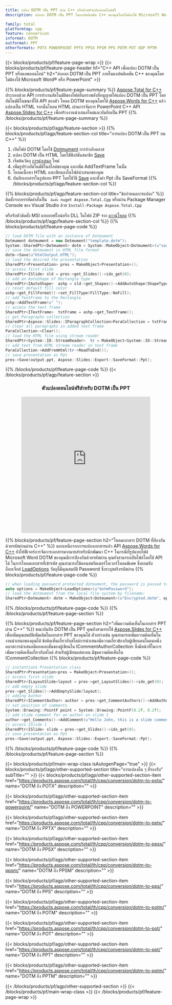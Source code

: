 ```yaml
---
title: แปลง DOTM เป็น PPT ผ่าน C++ หรือด้วยตัวแปลงออนไลน์ฟรี
description: ส่งออก DOTM เป็น PPT ในแอปพลิเคชัน C++ ของคุณโดยไม่ต้องใช้ Microsoft Word ของ PowerPoint หรือทางออนไลน์ ทดสอบตัวแปลง POT เป็น CSV ออนไลน์ฟรีอย่างรวดเร็วก่อนที่จะรวมโค้ด

family: total
platformtag: cpp
feature: conversion
informat: DOTM
outformat: PPT
otherformats: POTX POWERPOINT PPTX PPSX PPSM PPS POTM POT ODP PPTM
---
```

{{< blocks/products/pf/feature-page-wrap >}}
{{< blocks/products/pf/feature-page-header h1="C++ API เพื่อแปลง DOTM เป็น PPT หรือแอพออนไลน์" h2="ส่งออก DOTM เป็น PPT ภายในแอปพลิเคชัน C++ ของคุณโดยไม่ต้องใช้ Microsoft Word&reg; หรือ PowerPoint" >}}

{{% blocks/products/pf/feature-page-summary %}}
[Aspose.Total for C++](https://products.aspose.com/total/cpp/) ประกอบด้วย API การทำงานอัตโนมัติของไฟล์อันทรงพลังที่อนุญาตให้แปลง DOTM เป็น PPT โดยอัตโนมัติในขณะที่ใช้ API สองตัว โหลด DOTM ของคุณโดยใช้ [Aspose.Words for C++](https://products.aspose.com/words/cpp/) แล้วแปลงเป็น HTML จากนั้นโหลด HTML ผ่านการจัดการ PowerPoint C++ API [Aspose.Slides for C++](https://products.aspose.com/slides/cpp/) เพื่อสร้างงานนำเสนอใหม่และบันทึกเป็น PPT 
{{% /blocks/products/pf/feature-page-summary  %}}

{{< blocks/products/pf/agp/feature-section >}}
{{% blocks/products/pf/agp/feature-section-col title="การแปลง DOTM เป็น PPT บน C++" %}}
1. เปิดไฟล์ DOTM โดยใช้ [Dotmument](https://reference.aspose.com/words/cpp/class/aspose.words.dotmument) การอ้างอิงคลาส
2. แปลง DOTM เป็น HTML โดยใช้ฟังก์ชันสมาชิก [Save](https://reference.aspose.com/words/cpp/class/aspose.words.dotmument#save_stdbasicostream_saveoptions)
3. เริ่มต้นวัตถุ [การนำเสนอ](https://reference.aspose.com/slides/cpp/class/aspose.slides.presentation) ใหม่
4. เพิ่มรูปร่างอัตโนมัติในสไลด์ของคุณ และเพิ่ม AddTextFrame ในนั้น
5. โหลดเนื้อหา HTML และเขียนลงในไฟล์นำเสนอของคุณ
6. บันทึกเอกสารในรูปแบบ PPT โดยใช้วิธี [Save](https://reference.aspose.com/slides/cpp/class/aspose.slides.presentation#afcd59ec697bf05c10f78c3869de2ec9e) และตั้งค่า Ppt เป็น SaveFormat
{{% /blocks/products/pf/agp/feature-section-col %}}

{{% blocks/products/pf/agp/feature-section-col title="ข้อกำหนดการแปลง" %}}
ติดตั้งจากบรรทัดคำสั่งเป็น ``` ติดตั้ง nuget Aspose.Total.Cpp``` หรือผ่าน Package Manager Console ของ Visual Studio ด้วย ```Install-Package Aspose.Total.Cpp```

หรือรับตัวติดตั้ง MSI แบบออฟไลน์หรือ DLL ในไฟล์ ZIP จาก [ดาวน์โหลด](https://releases.aspose.com/total/cpp)
{{% /blocks/products/pf/agp/feature-section-col %}}
{{% blocks/products/pf/feature-page-code %}}

```cpp
// load DOTM file with an instance of Dotmument
Dotmument dotmument = new Dotmument("template.dotm");
System::SharedPtr<Dotmument> dotm = System::MakeObject<Dotmument>(u"sourceFile.dotm");
// save the dotmument in HTML file format
dotm->Save(u"HtmlOutput.HTML");
// load the desired the presentation
SharedPtr<Presentation> pres = MakeObject<Presentation>();
// access first slide
SharedPtr<ISlide> sld = pres->get_Slides()->idx_get(0);
// add an AutoShape of Rectangle type
SharedPtr<IAutoShape>  ashp = sld->get_Shapes()->AddAutoShape(ShapeType::Rectangle, 10, 10, 700, 500);
// reset default fill color
ashp->get_FillFormat()->set_FillType(FillType::NoFill);
// add TextFrame to the Rectangle
ashp->AddTextFrame(u" ");
// access the text frame
SharedPtr<ITextFrame>  txtFrame = ashp->get_TextFrame();
// get Paragraphs collection
SharedPtr<Aspose::Slides::IParagraphCollection>ParaCollection = txtFrame->get_Paragraphs();
// clear all paragraphs in added text frame
ParaCollection->Clear();
// load the HTML file using stream reader
SharedPtr<System::IO::StreamReader>  tr = MakeObject<System::IO::StreamReader>(HtmlOutput.HTML);
// add text from HTML stream reader in text frame
ParaCollection->AddFromHtml(tr->ReadToEnd());
// save presentation as Ppt
pres->Save(output.ppt, Aspose::Slides::Export::SaveFormat::Ppt);                  
```


{{% /blocks/products/pf/feature-page-code %}}
{{< /blocks/products/pf/agp/feature-section >}}
<div class="container-fluid agp-content bg-white aboutfile box-1 vh100 section nopbtm">
<div class=container>
<div class=row>
<div class="demobox tc col-md-12 padding-0" align="center">

<h3>ตัวแปลงออนไลน์ฟรีสำหรับ DOTM เป็น PPT</h3>

<iframe style="border: none; height: 426px;" scrolling="no" src="https://total-conversion-app-65z5r2lp.qa.k8s.dynabic.com/?to=ppt&from=dotm" id="child-iframe" width="80%"></iframe>

</div></div>
</div></div>

{{% blocks/products/pf/feature-page-section  h2="โหลดเอกสาร DOTM ที่ป้องกันด้วยรหัสผ่านผ่าน C++" %}}
นอกเหนือจากการแปลงเอกสารแล้ว API [Aspose.Words for C++](https://products.aspose.com/words/cpp/) ยังให้ฟีเจอร์การจัดการเอกสารมากมายสำหรับนักพัฒนา C++ ในกรณีที่รูปแบบไฟล์ Microsoft Word DOTM ของคุณมีการป้องกันด้วยรหัสผ่าน คุณยังสามารถเปิดไฟล์โดยใช้ API ได้ ในการโหลดเอกสารที่เข้ารหัส คุณสามารถใช้คอนสตรัคเตอร์โอเวอร์โหลดพิเศษ ซึ่งยอมรับอ็อบเจ็กต์ [LoadOptions](https://reference.aspose.com/words/cpp/class/aspose.words.loading.load_options) วัตถุนี้มีคุณสมบัติ Password ซึ่งระบุสตริงรหัสผ่าน
{{% blocks/products/pf/feature-page-code %}}

```cpp
// when loading password protected dotmument, the password is passed to the dotmument's constructor using a LoadOptions object.
auto options = MakeObject<LoadOptions>(u"dotmPassword");
// load the dotmument from the local file system by filename:
SharedPtr<Dotmument> dotm = MakeObject<Dotmument>(u"Encrypted.dotm", options);
```

{{% /blocks/products/pf/feature-page-code  %}}
{{% /blocks/products/pf/feature-page-section %}}

{{% blocks/products/pf/feature-page-section  h2="เพิ่มความคิดเห็นในเอกสาร PPT ผ่าน C++" %}}
ขณะบันทึก DOTM เป็น PPT คุณยังสามารถใช้ [Aspose.Slides for C++](https://products.aspose.com/slides/cpp/) เพื่อเพิ่มคุณสมบัติเพิ่มเติมในเอกสาร PPT ของคุณได้ ตัวอย่างเช่น คุณสามารถเพิ่มความคิดเห็นในงานนำเสนอของคุณได้ ข้อคิดเห็นเกี่ยวกับสไลด์การนำเสนอมีความเกี่ยวข้องกับผู้เขียนคนใดคนหนึ่ง คลาสการนำเสนอมีคอลเลกชั่นของผู้เขียนใน ICommentAuthorCollection ซึ่งมีหน้าที่ในการเพิ่มความคิดเห็นเกี่ยวกับสไลด์ สำหรับผู้เขียนแต่ละคน มีชุดความคิดเห็นใน ICommentCollection
{{% blocks/products/pf/feature-page-code %}}

```cpp
// instantiate Presentation class
SharedPtr<Presentation>pres = MakeObject<Presentation>();
// access first slide
SharedPtr<ILayoutSlide>layout = pres->get_LayoutSlides()->idx_get(0);
// add empty slide
pres->get_Slides()->AddEmptySlide(layout);
// adding Author
SharedPtr<ICommentAuthor> author = pres->get_CommentAuthors()->AddAuthor(u"John Doe", u"MF");
// set position of comments
System::Drawing::PointF point = System::Drawing::PointF(0.2f, 0.2f);
// add slide comment for an author on slide 1
author->get_Comments()->AddComment(u"Hello John, this is a slide comment", pres->get_Slides()->idx_get(1), point, DateTime::get_Now());
// access ISlide 1
SharedPtr<ISlide> slide = pres->get_Slides()->idx_get(0);
// save presentation as Ppt
pres->Save(output.ppt, Aspose::Slides::Export::SaveFormat::Ppt);  
```

{{% /blocks/products/pf/feature-page-code  %}}
{{% /blocks/products/pf/feature-page-section %}}

{{< blocks/products/pf/main-wrap-class isAutogenPage="true" >}}
{{< blocks/products/pf/agp/other-supported-section title="การแปลงอื่น ๆ ที่รองรับ" subTitle="" >}}
{{< blocks/products/pf/agp/other-supported-section-item href="https://products.aspose.com/total/th/cpp/conversion/dotm-to-potx/" name="DOTM ถึง POTX" description="" >}}

{{< blocks/products/pf/agp/other-supported-section-item href="https://products.aspose.com/total/th/cpp/conversion/dotm-to-powerpoint/" name="DOTM ถึง POWERPOINT" description="" >}}

{{< blocks/products/pf/agp/other-supported-section-item href="https://products.aspose.com/total/th/cpp/conversion/dotm-to-pptx/" name="DOTM ถึง PPTX" description="" >}}

{{< blocks/products/pf/agp/other-supported-section-item href="https://products.aspose.com/total/th/cpp/conversion/dotm-to-ppsx/" name="DOTM ถึง PPSX" description="" >}}

{{< blocks/products/pf/agp/other-supported-section-item href="https://products.aspose.com/total/th/cpp/conversion/dotm-to-ppsm/" name="DOTM ถึง PPSM" description="" >}}

{{< blocks/products/pf/agp/other-supported-section-item href="https://products.aspose.com/total/th/cpp/conversion/dotm-to-pps/" name="DOTM ถึง PPS" description="" >}}

{{< blocks/products/pf/agp/other-supported-section-item href="https://products.aspose.com/total/th/cpp/conversion/dotm-to-potm/" name="DOTM ถึง POTM" description="" >}}

{{< blocks/products/pf/agp/other-supported-section-item href="https://products.aspose.com/total/th/cpp/conversion/dotm-to-pot/" name="DOTM ถึง POT" description="" >}}

{{< blocks/products/pf/agp/other-supported-section-item href="https://products.aspose.com/total/th/cpp/conversion/dotm-to-ppt/" name="DOTM ถึง PPT" description="" >}}

{{< blocks/products/pf/agp/other-supported-section-item href="https://products.aspose.com/total/th/cpp/conversion/dotm-to-pptm/" name="DOTM ถึง PPTM" description="" >}}


{{< /blocks/products/pf/agp/other-supported-section >}}
{{< /blocks/products/pf/main-wrap-class >}}
{{< /blocks/products/pf/feature-page-wrap >}}